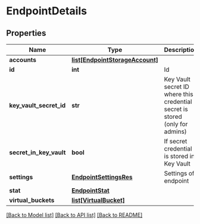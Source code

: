 # EndpointDetails

## Properties
Name | Type | Description | Notes
------------ | ------------- | ------------- | -------------
**accounts** | [**list[EndpointStorageAccount]**](EndpointStorageAccount.md) |  | [optional] 
**id** | **int** | Id | [optional] 
**key_vault_secret_id** | **str** | Key Vault secret ID where this credential secret is stored (only for admins) | [optional] 
**secret_in_key_vault** | **bool** | If secret credential is stored in Key Vault | [optional] 
**settings** | [**EndpointSettingsRes**](EndpointSettingsRes.md) | Settings of endpoint | 
**stat** | [**EndpointStat**](EndpointStat.md) |  | [optional] 
**virtual_buckets** | [**list[VirtualBucket]**](VirtualBucket.md) |  | [optional] 

[[Back to Model list]](../README.md#documentation-for-models) [[Back to API list]](../README.md#documentation-for-api-endpoints) [[Back to README]](../README.md)



